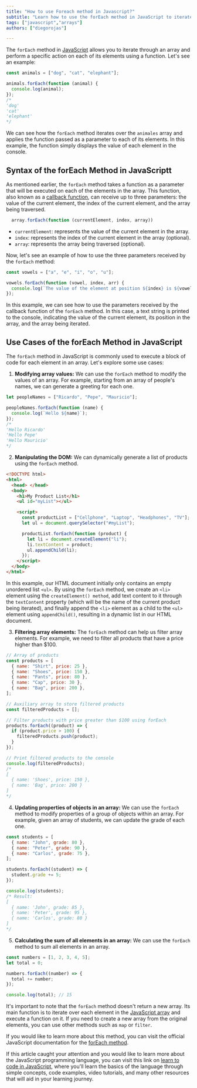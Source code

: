 ```yaml
---
title: "How to use Foreach method in Javascript?"
subtitle: "Learn how to use the forEach method in JavaScript to iterate and perform operations on elements of an array."
tags: ["javascript","arrays"]
authors: ["diegorojas"]

---
```


The `forEach` method in [JavaScript](https://4geeks.com/es/lesson/que-es-javascript-aprende-a-programar-en-javascript) allows you to iterate through an array and perform a specific action on each of its elements using a function. Let's see an example:

```js
const animals = ["dog", "cat", "elephant"];

animals.forEach(function (animal) {
  console.log(animal);
});
/*
'dog'
'cat'
'elephant'
*/
```

We can see how the `forEach` method iterates over the `animales` array and applies the function passed as a parameter to each of its elements. In this example, the function simply displays the value of each element in the console.

## Syntax of the forEach Method in JavaScriptt

As mentioned earlier, the `forEach` method takes a function as a parameter that will be executed on each of the elements in the array. This function, also known as a [callback function](https://developer.mozilla.org/es/docs/Glossary/Callback_function), can receive up to three parameters: the value of the current element, the index of the current element, and the array being traversed.

```js
  array.forEach(function (currentElement, index, array))
```

- `currentElement`: represents the value of the current element in the array.
- `index`: represents the index of the current element in the array (optional).
- `array`: represents the array being traversed (optional).

Now, let's see an example of how to use the three parameters received by the `forEach` method:

```js
const vowels = ["a", "e", "i", "o", "u"];

vowels.forEach(function (vowel, index, arr) {
  console.log(`The value of the element at position ${index} is ${vowel} of the array we are iterating, which is ${arr}`);
});
```

In this example, we can see how to use the parameters received by the callback function of the `forEach` method. In this case, a text string is printed to the console, indicating the value of the current element, its position in the array, and the array being iterated.

## Use Cases of the forEach Method in JavaScript

The `forEach` method in JavaScript is commonly used to execute a block of code for each element in an array. Let's explore some use cases:

1. **Modifying array values:** We can use the `forEach` method to modify the values of an array. For example, starting from an array of people's names, we can generate a greeting for each one.

```js
let peopleNames = ["Ricardo", "Pepe", "Mauricio"];

peopleNames.forEach(function (name) {
  console.log(`Hello ${name}`);
});
/*
'Hello Ricardo'
'Hello Pepe'
'Hello Mauricio'
*/
```

2. **Manipulating the DOM:** We can dynamically generate a list of products using the `forEach` method.

```html
<!DOCTYPE html>
<html>
  <head> </head>
  <body>
    <h1>My Product List</h1>
    <ul id="myList"></ul>

    <script>
      const productList = ["Cellphone", "Laptop", "Headphones", "TV"];
      let ul = document.querySelector("#myList");

      productList.forEach(function (product) {
        let li = document.createElement("li");
        li.textContent = product;
        ul.appendChild(li);
      });
    </script>
  </body>
</html>
```

In this example, our HTML document initially only contains an empty unordered list `<ul>`. By using the `forEach` method, we create an `<li>` element using the `createElement() method`, add text content to it through the `textContent` property (which will be the name of the current product being iterated), and finally append the `<li>` element as a child to the `<ul>` element using `appendChild()`, resulting in a dynamic list in our HTML document.

3. **Filtering array elements:** The `forEach` method can help us filter array elements. For example, we need to filter all products that have a price higher than $100.

```js
// Array of products
const products = [
  { name: "Shirt", price: 25 },
  { name: "Shoes", price: 150 },
  { name: "Pants", price: 80 },
  { name: "Cap", price: 30 },
  { name: "Bag", price: 200 },
];

// Auxiliary array to store filtered products
const filteredProducts = [];

// Filter products with price greater than $100 using forEach
products.forEach((product) => {
  if (product.price > 100) {
    filteredProducts.push(product);
  }
});

// Print filtered products to the console
console.log(filteredProducts);
/*
[
  { name: 'Shoes', price: 150 },
  { name: 'Bag', price: 200 }
]
*/
```

4. **Updating properties of objects in an array:** We can use the `forEach` method to modify properties of a group of objects within an array. For example, given an array of students, we can update the grade of each one.

```js
const students = [
  { name: "John", grade: 80 },
  { name: "Peter", grade: 90 },
  { name: "Carlos", grade: 75 },
];

students.forEach((student) => {
  student.grade += 5;
});

console.log(students);
/* Result:
[
  { name: 'John', grade: 85 },
  { name: 'Peter', grade: 95 },
  { name: 'Carlos', grade: 80 }
]
*/
```

5. **Calculating the sum of all elements in an array:** We can use the `forEach` method to sum all elements in an array.

```js
const numbers = [1, 2, 3, 4, 5];
let total = 0;

numbers.forEach((number) => {
  total += number;
});

console.log(total); // 15
```

It's important to note that the `forEach` method doesn't return a new array. Its main function is to iterate over each element in the [JavaScript array](https://4geeks.com/es/lesson/array-arreglo-en-javascript) and execute a function on it. If you need to create a new array from the original elements, you can use other methods such as `map` or `filter`.

If you would like to learn more about this method, you can visit the official JavaScript documentation for the [forEach method](https://developer.mozilla.org/es/docs/Web/JavaScript/Reference/Global_Objects/Array/forEach).

If this article caught your attention and you would like to learn more about the JavaScript programming language, you can visit this link on [learn to code in JavaScript](https://4geeks.com/lesson/what-is-javascript-learn-to-code-in-javascript), where you'll learn the basics of the language through simple concepts, code examples, video tutorials, and many other resources that will aid in your learning journey.


